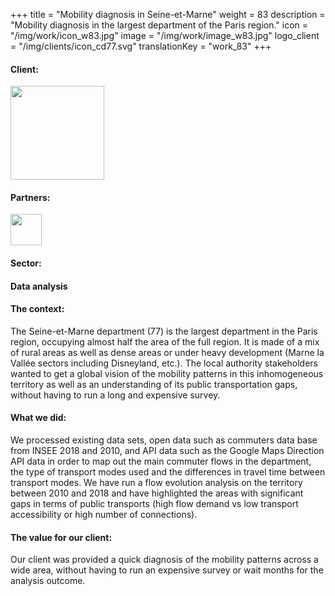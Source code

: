 +++
title = "Mobility diagnosis in Seine-et-Marne"
weight = 83
description = "Mobility diagnosis in the largest department of the Paris region."
icon = "/img/work/icon_w83.jpg"
image = "/img/work/image_w83.jpg"
logo_client = "/img/clients/icon_cd77.svg"
translationKey = "work_83"
+++

<!-- Client -->
<div class="row">
	<div class="col-sm-3"><h4>Client:</h4></div>
	<div class="col-sm-3"><a href = "https://seine-et-marne.fr/fr" target="_blank"> <img src="/img/clients/icon_cd77.svg" width="150px"/></a></div>	
</div>	

<!-- Partner -->
<div class="row">
	<div class="col-sm-3"><h4>Partners:</h4></div>
	<div class="col-sm-3"><a href = "https://www.cdvia.fr/accueil" target="_blank"> <img src="/img/clients/icon_cdvia.svg" height="50px"/></a></div>	
</div>	

<!-- Sector -->
<div class="row">
	<div class="col-sm-3"><h4>Sector:</h4></div>
	<div class="col-sm-3"> <h4>Data analysis</h4></div>
	<div class="col-sm-3"></div>
</div>	

<h4>The context:</h4> 
<p>

The Seine-et-Marne department (77) is the largest department in the Paris region, occupying almost half the area of the full region. It is made of a mix of rural areas as well as dense areas or under heavy development (Marne la Vallée sectors including Disneyland, etc.). The local authority stakeholders wanted to get a global vision of the mobility patterns in this inhomogeneous territory as well as an understanding of its public transportation gaps, without having to run a long and expensive survey.

</p>

<h4>What we did:</h4>
<p>

We processed existing data sets, open data such as commuters data base from INSEE 2018 and 2010, and API data such as the Google Maps Direction API data in order to map out the main commuter flows in the department, the type of transport modes used and the differences in travel time between transport modes. We have run a flow evolution analysis on the territory between 2010 and 2018 and have highlighted the areas with significant gaps in terms of public transports (high flow demand vs low transport accessibility or high number of connections).

</p>

<h4>The value for our client:</h4>
<p>

Our client was provided a quick diagnosis of the mobility patterns across a wide area, without having to run an expensive survey or wait months for the analysis outcome.

</p>
